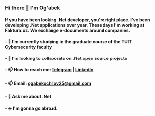 ### Hi there 👋 I'm Og'abek

#### If you have been looking .Net developer, you're right place. I've been developing .Net applications over year. These days I'm working at Faktura.uz. We exchange  e-documents around companies.
#### - 🌱 I’m currently studying in the graduate course of the TUIT Cybersecurity faculty.
#### - 👯 I’m looking to collaborate on .Net open source projects
#### - 📫 How to reach me: [Telegram](https://t.me/MrOOI_00) | [LinkedIn](https://www.linkedin.com/in/mrooi/)
#### - 📫 Email: ogabekochilov25@gmail.com
#### - 💬 Ask me about .Net 
#### - ✈️ I'm gonna go abroad.
<!--
**MrOOI/MrOOI** is a ✨ _special_ ✨ repository because its `README.md` (this file) appears on your GitHub profile.

Here are some ideas to get you started:

- 🔭 I’m currently working on e-documwnts exchange company
- 🌱 I’m currently studying at TUIT Cybersecurity faculty
- 👯 I’m looking to collaborate on .Net open source projects
- 🤔 I’m looking for help with .Net MAUI
- 💬 Ask me about .Net
- 📫 How to reach me: Telegram: @MrOOI_00 Email: ogabekochilov25@gmail.com
- 😄 Pronouns: ...
- ⚡ Fun fact: ...
-->
